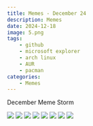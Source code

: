 ```yaml
---
title: Memes - December 24
description: Memes
date: 2024-12-18
image: 5.png
tags:
    - github
    - microsoft explorer
    - arch linux
    - AUR
    - pacman
categories:
    - Memes
---
```


December Meme Storm

![](1.png) ![](2.png) ![](3.png) ![](4.png) ![](5.png) ![](6.png) ![](7.png) ![](8.png)






